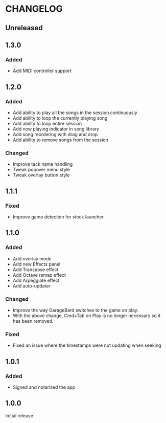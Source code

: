 # CHANGELOG

## Unreleased

## 1.3.0

### Added

- Add MIDI controller support

## 1.2.0

### Added

- Add ability to play all the songs in the session continuously
- Add ability to loop the currently playing song
- Add ability to loop entire session
- Add now playing indicator in song library
- Add song reordering with drag and drop
- Add ability to remove songs from the session

### Changed

- Improve tack name handling
- Tweak popover menu style
- Tweak overlay button style

## 1.1.1

### Fixed

- Improve game detection for stock launcher

## 1.1.0

### Added

- Add overlay mode
- Add new Effects panel
- Add Transpose effect
- Add Octave remap effect
- Add Arpeggiate effect
- Add auto-updater

### Changed

- Improve the way GarageBard switches to the game on play.
- With the above change, Cmd+Tab on Play is no longer necessary so it has been
  removed.

### Fixed

- Fixed an issue where the timestamps were not updating when seeking

## 1.0.1

### Added

- Signed and notarized the app

## 1.0.0

Initial release
